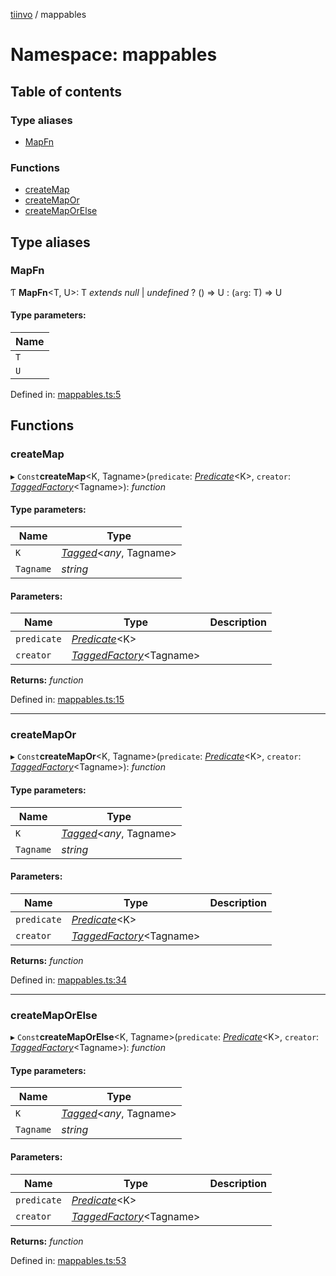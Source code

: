[tiinvo](../README.md) / mappables

# Namespace: mappables

## Table of contents

### Type aliases

- [MapFn](mappables.md#mapfn)

### Functions

- [createMap](mappables.md#createmap)
- [createMapOr](mappables.md#createmapor)
- [createMapOrElse](mappables.md#createmaporelse)

## Type aliases

### MapFn

Ƭ **MapFn**<T, U\>: T *extends* *null* \| *undefined* ? () => U : (`arg`: T) => U

#### Type parameters:

Name |
------ |
`T` |
`U` |

Defined in: [mappables.ts:5](https://github.com/OctoD/tiinvo/blob/16ea627/src/mappables.ts#L5)

## Functions

### createMap

▸ `Const`**createMap**<K, Tagname\>(`predicate`: [*Predicate*](predicate.md#predicate)<K\>, `creator`: [*TaggedFactory*](../README.md#taggedfactory)<Tagname\>): *function*

#### Type parameters:

Name | Type |
------ | ------ |
`K` | [*Tagged*](../README.md#tagged)<*any*, Tagname\> |
`Tagname` | *string* |

#### Parameters:

Name | Type | Description |
------ | ------ | ------ |
`predicate` | [*Predicate*](predicate.md#predicate)<K\> |  |
`creator` | [*TaggedFactory*](../README.md#taggedfactory)<Tagname\> |     |

**Returns:** *function*

Defined in: [mappables.ts:15](https://github.com/OctoD/tiinvo/blob/16ea627/src/mappables.ts#L15)

___

### createMapOr

▸ `Const`**createMapOr**<K, Tagname\>(`predicate`: [*Predicate*](predicate.md#predicate)<K\>, `creator`: [*TaggedFactory*](../README.md#taggedfactory)<Tagname\>): *function*

#### Type parameters:

Name | Type |
------ | ------ |
`K` | [*Tagged*](../README.md#tagged)<*any*, Tagname\> |
`Tagname` | *string* |

#### Parameters:

Name | Type | Description |
------ | ------ | ------ |
`predicate` | [*Predicate*](predicate.md#predicate)<K\> |  |
`creator` | [*TaggedFactory*](../README.md#taggedfactory)<Tagname\> |     |

**Returns:** *function*

Defined in: [mappables.ts:34](https://github.com/OctoD/tiinvo/blob/16ea627/src/mappables.ts#L34)

___

### createMapOrElse

▸ `Const`**createMapOrElse**<K, Tagname\>(`predicate`: [*Predicate*](predicate.md#predicate)<K\>, `creator`: [*TaggedFactory*](../README.md#taggedfactory)<Tagname\>): *function*

#### Type parameters:

Name | Type |
------ | ------ |
`K` | [*Tagged*](../README.md#tagged)<*any*, Tagname\> |
`Tagname` | *string* |

#### Parameters:

Name | Type | Description |
------ | ------ | ------ |
`predicate` | [*Predicate*](predicate.md#predicate)<K\> |  |
`creator` | [*TaggedFactory*](../README.md#taggedfactory)<Tagname\> |     |

**Returns:** *function*

Defined in: [mappables.ts:53](https://github.com/OctoD/tiinvo/blob/16ea627/src/mappables.ts#L53)
